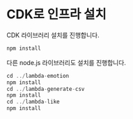 # CDK로 인프라 설치

CDK 라이브러리 설치를 진행합니다.

```java
npm install
```

다른 node.js 라이브러리도 설치를 진행합니다.

```java
cd ../lambda-emotion
npm install
cd ../lambda-generate-csv
npm install
cd ../lambda-like
npm install
```


